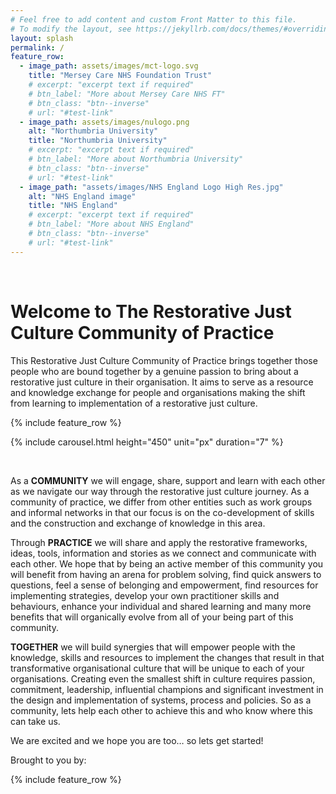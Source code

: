 ```yaml
---
# Feel free to add content and custom Front Matter to this file.
# To modify the layout, see https://jekyllrb.com/docs/themes/#overriding-theme-defaults
layout: splash
permalink: /
feature_row:
  - image_path: assets/images/mct-logo.svg
    title: "Mersey Care NHS Foundation Trust"
    # excerpt: "excerpt text if required"
    # btn_label: "More about Mersey Care NHS FT"
    # btn_class: "btn--inverse"
    # url: "#test-link"
  - image_path: assets/images/nulogo.png
    alt: "Northumbria University"
    title: "Northumbria University"
    # excerpt: "excerpt text if required"
    # btn_label: "More about Northumbria University"
    # btn_class: "btn--inverse"
    # url: "#test-link"
  - image_path: "assets/images/NHS England Logo High Res.jpg"
    alt: "NHS England image"
    title: "NHS England"
    # excerpt: "excerpt text if required"
    # btn_label: "More about NHS England"
    # btn_class: "btn--inverse"
    # url: "#test-link"
---
```


<br/>

# Welcome to The Restorative Just Culture Community of Practice

This Restorative Just Culture Community of Practice brings together those people who are bound together by a genuine passion to bring about a restorative just culture in their organisation. It aims to serve as a resource and knowledge exchange for people and organisations making the shift from learning to implementation of a restorative just culture.  

{% include feature_row %}

{% include carousel.html height="450" unit="px" duration="7" %}

<br />

As a **COMMUNITY** we will engage, share, support and learn with each other as we navigate our way through the restorative just culture journey. As a community of practice, we differ from other entities such as work groups and informal networks in that our focus is on the co-development of skills and the construction and exchange of knowledge in this area.  

Through **PRACTICE** we will share and apply the restorative frameworks, ideas, tools, information and stories as we connect and communicate with each other. We hope that by being an active member of this community you will benefit from having an arena for problem solving, find quick answers to questions, feel a sense of belonging and empowerment, find resources for implementing strategies, develop your own practitioner skills and behaviours, enhance your individual and shared learning and many more benefits that will organically evolve from all of your being part of this community.  

**TOGETHER** we will build synergies that will empower people with the knowledge, skills and resources to implement the changes that result in that transformative organisational culture that will be unique to each of your organisations. Creating even the smallest shift in culture requires passion, commitment, leadership, influential champions and significant investment in the design and implementation of systems, process and policies. So as a community, lets help each other to achieve this and who know where this can take us.

We are excited and we hope you are too… so lets get started! 

Brought to you by:

{% include feature_row %}
